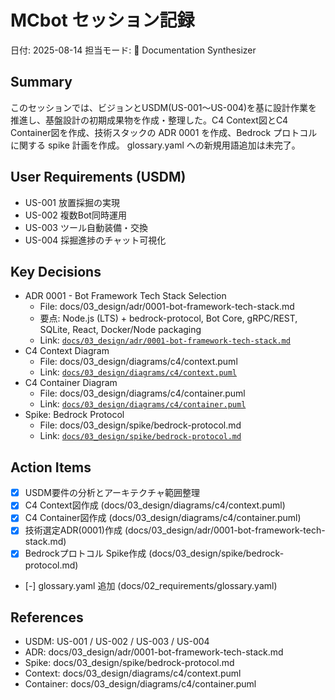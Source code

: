 # MCbot セッション記録
日付: 2025-08-14
担当モード: 📝 Documentation Synthesizer

## Summary
このセッションでは、ビジョンとUSDM(US-001〜US-004)を基に設計作業を推進し、基盤設計の初期成果物を作成・整理した。C4 Context図とC4 Container図を作成、技術スタックの ADR 0001 を作成、Bedrock プロトコルに関する spike 計画を作成。 glossary.yaml への新規用語追加は未完了。

## User Requirements (USDM)
- US-001 放置採掘の実現
- US-002 複数Bot同時運用
- US-003 ツール自動装備・交換
- US-004 採掘進捗のチャット可視化

## Key Decisions
- ADR 0001 - Bot Framework Tech Stack Selection
  - File: docs/03_design/adr/0001-bot-framework-tech-stack.md
  - 要点: Node.js (LTS) + bedrock-protocol, Bot Core, gRPC/REST, SQLite, React, Docker/Node packaging
  - Link: [`docs/03_design/adr/0001-bot-framework-tech-stack.md`](docs/03_design/adr/0001-bot-framework-tech-stack.md:1)
- C4 Context Diagram
  - File: docs/03_design/diagrams/c4/context.puml
  - Link: [`docs/03_design/diagrams/c4/context.puml`](docs/03_design/diagrams/c4/context.puml:1)
- C4 Container Diagram
  - File: docs/03_design/diagrams/c4/container.puml
  - Link: [`docs/03_design/diagrams/c4/container.puml`](docs/03_design/diagrams/c4/container.puml:1)
- Spike: Bedrock Protocol
  - File: docs/03_design/spike/bedrock-protocol.md
  - Link: [`docs/03_design/spike/bedrock-protocol.md`](docs/03_design/spike/bedrock-protocol.md:1)
  
## Action Items
- [x] USDM要件の分析とアーキテクチャ範囲整理
- [x] C4 Context図作成 (docs/03_design/diagrams/c4/context.puml)
- [x] C4 Container図作成 (docs/03_design/diagrams/c4/container.puml)
- [x] 技術選定ADR(0001)作成 (docs/03_design/adr/0001-bot-framework-tech-stack.md)
- [x] Bedrockプロトコル Spike作成 (docs/03_design/spike/bedrock-protocol.md)
- [-] glossary.yaml 追加 (docs/02_requirements/glossary.yaml)

## References
- USDM: US-001 / US-002 / US-003 / US-004
- ADR: docs/03_design/adr/0001-bot-framework-tech-stack.md
- Spike: docs/03_design/spike/bedrock-protocol.md
- Context: docs/03_design/diagrams/c4/context.puml
- Container: docs/03_design/diagrams/c4/container.puml